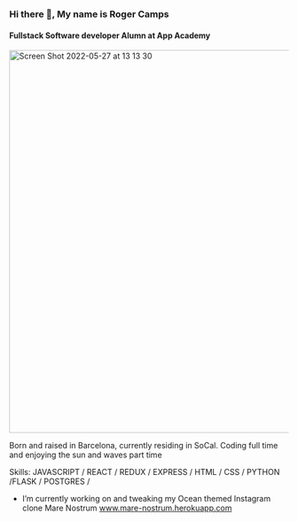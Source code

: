 ### Hi there 👋, My name is Roger Camps
#### Fullstack Software developer Alumn at App Academy

<img width="691" alt="Screen Shot 2022-05-27 at 13 13 30" src="https://user-images.githubusercontent.com/18482572/170783335-e0f59851-8f65-413c-8169-966a9ffb6606.png">


Born and raised in Barcelona, currently residing in SoCal. Coding full time and enjoying the sun and waves part time

Skills: JAVASCRIPT / REACT / REDUX / EXPRESS / HTML / CSS / PYTHON /FLASK / POSTGRES /

- I’m currently working on and tweaking my Ocean themed Instagram clone Mare Nostrum www.mare-nostrum.herokuapp.com
